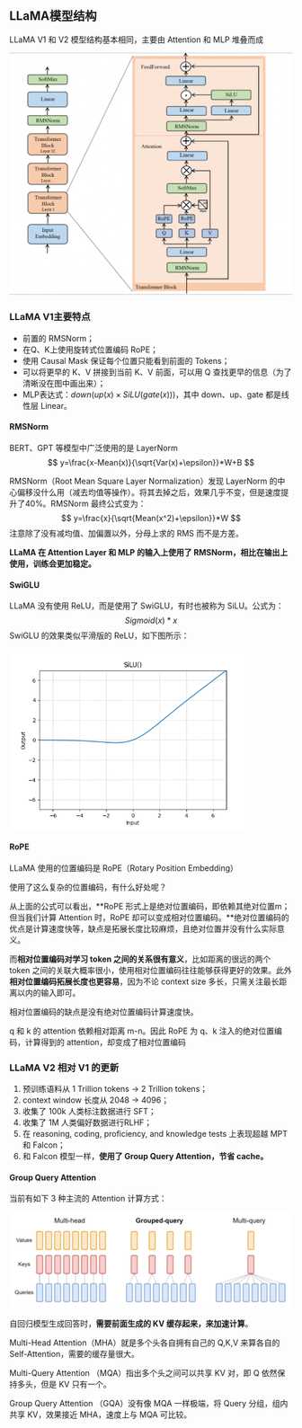 ## LLaMA模型结构

LLaMA V1 和 V2 模型结构基本相同，主要由 Attention 和 MLP 堆叠而成

<img src="..\..\img\llm-basic\llama.png" alt="Image" style="zoom:50%;" />

### LLaMA V1主要特点

- 前置的 RMSNorm；
- 在Q、K上使用旋转式位置编码 RoPE；
- 使用 Causal Mask 保证每个位置只能看到前面的 Tokens；
- 可以将更早的 K、V 拼接到当前 K、V 前面，可以用 Q 查找更早的信息（为了清晰没在图中画出来）；
- MLP表达式：$down(up(x) \times SiLU(gate(x)))$，其中 down、up、gate 都是线性层 Linear。

#### RMSNorm

BERT、GPT 等模型中广泛使用的是 LayerNorm
$$
y=\frac{x-Mean(x)}{\sqrt{Var(x)+\epsilon}}*W+B
$$


RMSNorm（Root Mean Square Layer Normalization）发现 LayerNorm 的中心偏移没什么用（减去均值等操作）。将其去掉之后，效果几乎不变，但是速度提升了40%。RMSNorm 最终公式变为：
$$
y=\frac{x}{\sqrt{Mean(x^2)+\epsilon}}*W
$$
注意除了没有减均值、加偏置以外，分母上求的 RMS 而不是方差。

**LLaMA 在 Attention Layer 和 MLP 的输入上使用了 RMSNorm，相比在输出上使用，训练会更加稳定。**

#### SwiGLU

LLaMA 没有使用 ReLU，而是使用了 SwiGLU，有时也被称为 SiLU。公式为：
$$
Sigmoid(x)*x
$$
SwiGLU 的效果类似平滑版的 ReLU，如下图所示：

<img src="..\..\img\llm-basic\silu.png" alt="Image" style="zoom:67%;" />

#### RoPE

LLaMA 使用的位置编码是 RoPE（Rotary Position Embedding）

使用了这么复杂的位置编码，有什么好处呢？

从上面的公式可以看出，**RoPE 形式上是绝对位置编码，即依赖其绝对位置m；但当我们计算 Attention 时，RoPE 却可以变成相对位置编码。**绝对位置编码的优点是计算速度快等，缺点是拓展长度比较麻烦，且绝对位置并没有什么实际意义。

而**相对位置编码对学习 token 之间的关系很有意义**，比如距离的很远的两个 token 之间的关联大概率很小，使用相对位置编码往往能够获得更好的效果。此外**相对位置编码拓展长度也更容易**，因为不论 context size 多长，只需关注最长距离以内的输入即可。

相对位置编码的缺点是没有绝对位置编码计算速度快。

q 和 k 的 attention 依赖相对距离 m-n。因此 RoPE 为 q、k 注入的绝对位置编码，计算得到的 attention，却变成了相对位置编码

### LLaMA V2 相对 V1 的更新

1. 预训练语料从 1 Trillion tokens -> 2 Trillion tokens；
2. context window 长度从 2048 -> 4096；
3. 收集了 100k 人类标注数据进行 SFT；
4. 收集了 1M 人类偏好数据进行RLHF；
5. 在 reasoning, coding, proficiency, and knowledge tests 上表现超越 MPT 和 Falcon；
6. 和 Falcon 模型一样，**使用了 Group Query Attention，节省 cache。**

#### Group Query Attention

当前有如下 3 种主流的 Attention 计算方式：

<img src="..\..\img\llm-basic\llm_3_attention.png" alt="Image" style="zoom:50%;" />

自回归模型生成回答时，**需要前面生成的 KV 缓存起来，来加速计算**。

Multi-Head Attention（MHA）就是多个头各自拥有自己的 Q,K,V 来算各自的 Self-Attention，需要的缓存量很大。

Multi-Query Attention （MQA）指出多个头之间可以共享 KV 对，即 Q 依然保持多头，但是 KV 只有一个。

Group Query Attention （GQA）没有像 MQA 一样极端，将 Query 分组，组内共享 KV，效果接近 MHA，速度上与 MQA 可比较。